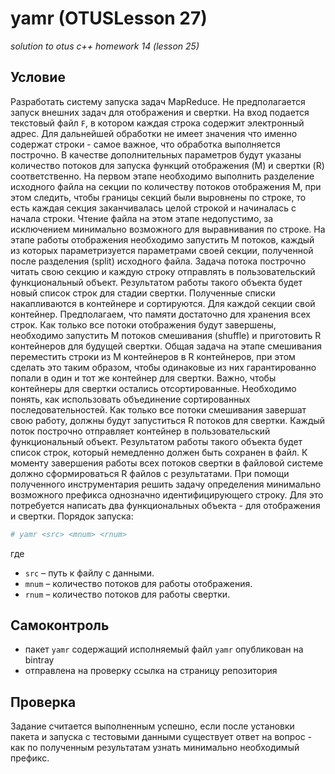 # yamr (OTUSLesson 27)
_solution to otus c++ homework 14 (lesson 25)_

## Условие

Разработать систему запуска задач MapReduce. Не предполагается запуск внешних задач для отображения и свертки.
На вход подается текстовый файл `F`, в котором каждая строка содержит электронный адрес. Для дальнейшей обработки не имеет значения что именно содержат строки - самое важное, что обработка выполняется построчно.
В качестве дополнительных параметров будут указаны количество потоков для запуска функций отображения (M) и свертки (R) соответственно.
На первом этапе необходимо выполнить разделение исходного файла на секции по количеству потоков отображения M, при этом следить, чтобы границы секций были выровнены по строке, то есть каждая секция заканчивалась целой строкой и начиналась с начала строки. Чтение файла на этом этапе недопустимо, за
исключением минимально возможного для выравнивания по строке.
На этапе работы отображения необходимо запустить M потоков, каждый из которых параметризуется параметрами своей секции, полученной после разделения (split) исходного файла.
Задача потока построчно читать свою секцию и каждую строку отправлять в пользовательский функциональный объект. Результатом работы такого объекта будет новый список строк для стадии свертки. Полученные списки накапливаются в контейнере и сортируются. Для каждой секции свой контейнер. Предполагаем, что
памяти достаточно для хранения всех строк.
Как только все потоки отображения будут завершены, необходимо запустить M потоков смешивания (shuffle) и приготовить R контейнеров для будущей свертки. Общая задача на этапе смешивания переместить строки из M контейнеров в R контейнеров, при этом сделать это таким образом, чтобы одинаковые из них гарантированно попали в один и тот же контейнер для свертки. Важно, чтобы контейнеры для свертки остались отсортированные. Необходимо понять, как использовать объединение сортированных последовательностей.
Как только все потоки смешивания завершат свою работу, должны будут запуститься R потоков для свертки. Каждый поток построчно отправляет контейнер в пользовательский функциональный объект. Результатом работы такого объекта будет список строк, который немедленно должен быть сохранен в файл. К моменту завершения работы всех потоков свертки в файловой системе должно сформироваться R файлов с результатами. 
При помощи полученного инструментария решить задачу определения минимально возможного префикса однозначно идентифицирующего строку. Для это потребуется написать два функциональных объекта - для отображения и свертки.
Порядок запуска:

```sh
# yamr <src> <mnum> <rnum>
```
где
- `src` – путь к файлу с данными.
- `mnum` – количество потоков для работы отображения.
- `rnum` – количество потоков для работы свертки.

## Самоконтроль
- пакет `yamr` содержащий исполняемый файл `yamr` опубликован на bintray
- отправлена на проверку ссылка на страницу репозитория

## Проверка
Задание считается выполненным успешно, если после установки пакета и запуска с тестовыми данными существует ответ на вопрос - как по полученным результатам узнать минимально необходимый префикс.